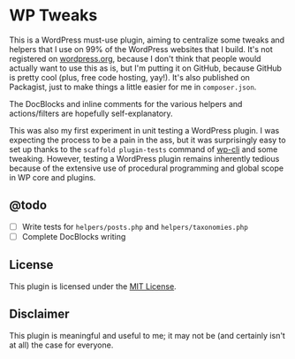 # WP Tweaks

This is a WordPress must-use plugin, aiming to centralize some tweaks and
helpers that I use on 99% of the WordPress websites that I build. It's not
registered on [wordpress.org](https://wordpress.org/plugins/), because I don't
think that people would actually want to use this as is, but I'm putting it on
GitHub, because GitHub is pretty cool (plus, free code hosting, yay!). It's also
published on Packagist, just to make things a little easier for me in
`composer.json`.

The DocBlocks and inline comments for the various helpers and actions/filters
are hopefully self-explanatory.

This was also my first experiment in unit testing a WordPress plugin. I was
expecting the process to be a pain in the ass, but it was surprisingly easy to
set up thanks to the `scaffold plugin-tests` command of [wp-cli](http://wp-cli.org/)
and some tweaking. However, testing a WordPress plugin remains inherently
tedious because of the extensive use of procedural programming and global scope
in WP core and plugins.

## @todo

- [ ] Write tests for `helpers/posts.php` and `helpers/taxonomies.php`
- [ ] Complete DocBlocks writing

## License

This plugin is licensed under the [MIT License](http://opensource.org/licenses/MIT).

## Disclaimer

This plugin is meaningful and useful to me; it may not be (and certainly isn't
at all) the case for everyone.
